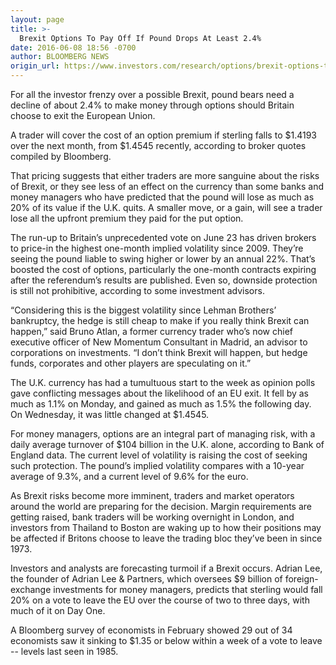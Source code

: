 ```yaml
---
layout: page
title: >-
  Brexit Options To Pay Off If Pound Drops At Least 2.4%
date: 2016-06-08 18:56 -0700
author: BLOOMBERG NEWS
origin_url: https://www.investors.com/research/options/brexit-options-to-pay-off-if-pound-drops-at-least-2-4/
---
```






For all the investor frenzy over a possible Brexit, pound bears need a decline of about 2.4% to make money through options should Britain choose to exit the European Union.


A trader will cover the cost of an option premium if sterling falls to $1.4193 over the next month, from $1.4545 recently, according to broker quotes compiled by Bloomberg.


That pricing suggests that either traders are more sanguine about the risks of Brexit, or they see less of an effect on the currency than some banks and money managers who have predicted that the pound will lose as much as 20% of its value if the U.K. quits. A smaller move, or a gain, will see a trader lose all the upfront premium they paid for the put option.


The run-up to Britain’s unprecedented vote on June 23 has driven brokers to price-in the highest one-month implied volatility since 2009. They’re seeing the pound liable to swing higher or lower by an annual 22%. That’s boosted the cost of options, particularly the one-month contracts expiring after the referendum’s results are published. Even so, downside protection is still not prohibitive, according to some investment advisors.


“Considering this is the biggest volatility since Lehman Brothers’ bankruptcy, the hedge is still cheap to make if you really think Brexit can happen,” said Bruno Atlan, a former currency trader who’s now chief executive officer of New Momentum Consultant in Madrid, an advisor to corporations on investments. “I don’t think Brexit will happen, but hedge funds, corporates and other players are speculating on it.”


The U.K. currency has had a tumultuous start to the week as opinion polls gave conflicting messages about the likelihood of an EU exit. It fell by as much as 1.1% on Monday, and gained as much as 1.5% the following day. On Wednesday, it was little changed at $1.4545.


For money managers, options are an integral part of managing risk, with a daily average turnover of $104 billion in the U.K. alone, according to Bank of England data. The current level of volatility is raising the cost of seeking such protection. The pound’s implied volatility compares with a 10-year average of 9.3%, and a current level of 9.6% for the euro.


As Brexit risks become more imminent, traders and market operators around the world are preparing for the decision. Margin requirements are getting raised, bank traders will be working overnight in London, and investors from Thailand to Boston are waking up to how their positions may be affected if Britons choose to leave the trading bloc they’ve been in since 1973.


Investors and analysts are forecasting turmoil if a Brexit occurs. Adrian Lee, the founder of Adrian Lee & Partners, which oversees $9 billion of foreign-exchange investments for money managers, predicts that sterling would fall 20% on a vote to leave the EU over the course of two to three days, with much of it on Day One.


A Bloomberg survey of economists in February showed 29 out of 34 economists saw it sinking to $1.35 or below within a week of a vote to leave -- levels last seen in 1985.




